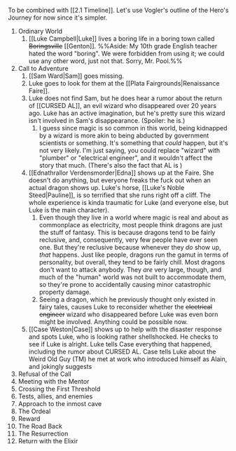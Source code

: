 To be combined with [[2.1 Timeline]]. Let's use Vogler's outline of the Hero's Journey for now since it's simpler.

1. Ordinary World
	1. [[Luke Campbell|Luke]] lives a boring life in a boring town called ~~Boringsville~~ [[Genton]]. %%Aside: My 10th grade English teacher hated the word "boring". We were forbidden from using it; we could use any other word, just not that. Sorry, Mr. Pool.%%
2. Call to Adventure
	1. [[Sam Ward|Sam]] goes missing.
	2. Luke goes to look for them at the [[Plata Fairgrounds|Renaissance Faire]].
	3. Luke does not find Sam, but he does hear a rumor about the return of [[CURSED AL]], an evil wizard who disappeared over 20 years ago. Luke has an active imagination, but he's pretty sure this wizard isn't involved in Sam's disappearance. (Spoiler: he is.)
		1. I guess since magic is so common in this world, being kidnapped by a wizard is more akin to being abducted by government scientists or something. It's something that *could* happen, but it's not very likely. I'm just saying, you could replace "wizard" with "plumber" or "electrical engineer", and it wouldn't affect the story that much. (There's also the fact that AL is ) 
	4. [[Ednathrallor Verdensmorder|Edna]] shows up at the Faire. She doesn't do anything, but everyone freaks the fuck out when an actual dragon shows up. Luke's horse, [[Luke's Noble Steed|Pauline]], is so terrified that she runs right off a cliff. The whole experience is kinda traumatic for Luke (and everyone else, but Luke is the main character).
		1. Even though they live in a world where magic is real and about as commonplace as electricity, most people think dragons are just the stuff of fantasy. This is because dragons tend to be fairly reclusive, and, consequently, very few people have ever seen one. But they're reclusive because whenever they *do* show up, *that* happens. Just like people, dragons run the gamut in terms of personality, but overall, they tend to be fairly chill. Most dragons don't want to attack anybody. They *are* very large, though, and much of the "human" world was not built to accommodate them, so they're prone to accidentally causing minor catastrophic property damage.
		2. Seeing a dragon, which he previously thought only existed in fairy tales, causes Luke to reconsider whether the ~~electrical engineer~~ wizard who disappeared before Luke was even born might be involved. Anything could be possible now.
	5. [[Case Weston|Case]] shows up to help with the disaster response and spots Luke, who is looking rather shellshocked. He checks to see if Luke is alright. Luke tells Case everything that happened, including the rumor about CURSED AL. Case tells Luke about the Weird Old Guy (TM) he met at work who introduced himself as Alain, and jokingly suggests
3. Refusal of the Call
4. Meeting with the Mentor
5. Crossing the First Threshold
6. Tests, allies, and enemies
7. Approach to the inmost cave
8. The Ordeal
9. Reward
10. The Road Back
11. The Resurrection
12. Return with the Elixir